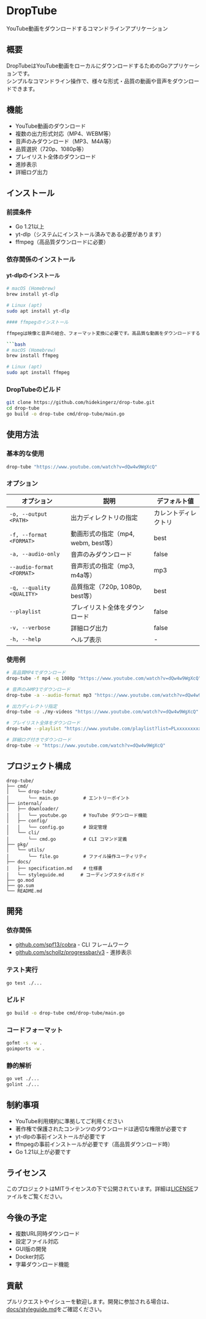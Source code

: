 # DropTube

YouTube動画をダウンロードするコマンドラインアプリケーション

## 概要

DropTubeはYouTube動画をローカルにダウンロードするためのGoアプリケーションです。  
シンプルなコマンドライン操作で、様々な形式・品質の動画や音声をダウンロードできます。

## 機能

- YouTube動画のダウンロード
- 複数の出力形式対応（MP4、WEBM等）
- 音声のみダウンロード（MP3、M4A等）
- 品質選択（720p、1080p等）
- プレイリスト全体のダウンロード
- 進捗表示
- 詳細ログ出力

## インストール

### 前提条件

- Go 1.21以上
- yt-dlp（システムにインストール済みである必要があります）
- ffmpeg（高品質ダウンロードに必要）

### 依存関係のインストール

#### yt-dlpのインストール

```bash
# macOS (Homebrew)
brew install yt-dlp

# Linux (apt)
sudo apt install yt-dlp

#### ffmpegのインストール

ffmpegは映像と音声の結合、フォーマット変換に必要です。高品質な動画をダウンロードする場合は必須です。

```bash
# macOS (Homebrew)
brew install ffmpeg

# Linux (apt)
sudo apt install ffmpeg
```

### DropTubeのビルド

```bash
git clone https://github.com/hidekingerz/drop-tube.git
cd drop-tube
go build -o drop-tube cmd/drop-tube/main.go
```

## 使用方法

### 基本的な使用

```bash
drop-tube "https://www.youtube.com/watch?v=dQw4w9WgXcQ"
```

### オプション

| オプション | 説明 | デフォルト値 |
|------------|------|-------------|
| `-o, --output <PATH>` | 出力ディレクトリの指定 | カレントディレクトリ |
| `-f, --format <FORMAT>` | 動画形式の指定（mp4, webm, best等） | best |
| `-a, --audio-only` | 音声のみダウンロード | false |
| `--audio-format <FORMAT>` | 音声形式の指定（mp3, m4a等） | mp3 |
| `-q, --quality <QUALITY>` | 品質指定（720p, 1080p, best等） | best |
| `--playlist` | プレイリスト全体をダウンロード | false |
| `-v, --verbose` | 詳細ログ出力 | false |
| `-h, --help` | ヘルプ表示 | - |

### 使用例

```bash
# 高品質MP4でダウンロード
drop-tube -f mp4 -q 1080p "https://www.youtube.com/watch?v=dQw4w9WgXcQ"

# 音声のみMP3でダウンロード
drop-tube -a --audio-format mp3 "https://www.youtube.com/watch?v=dQw4w9WgXcQ"

# 出力ディレクトリ指定
drop-tube -o ./my-videos "https://www.youtube.com/watch?v=dQw4w9WgXcQ"

# プレイリスト全体をダウンロード
drop-tube --playlist "https://www.youtube.com/playlist?list=PLxxxxxxxxxxxxxx"

# 詳細ログ付きでダウンロード
drop-tube -v "https://www.youtube.com/watch?v=dQw4w9WgXcQ"
```

## プロジェクト構成

```
drop-tube/
├── cmd/
│   └── drop-tube/
│       └── main.go         # エントリーポイント
├── internal/
│   ├── downloader/
│   │   └── youtube.go      # YouTube ダウンロード機能
│   ├── config/
│   │   └── config.go       # 設定管理
│   └── cli/
│       └── cmd.go          # CLI コマンド定義
├── pkg/
│   └── utils/
│       └── file.go         # ファイル操作ユーティリティ
├── docs/
│   ├── specification.md    # 仕様書
│   └── styleguide.md      # コーディングスタイルガイド
├── go.mod
├── go.sum
└── README.md
```

## 開発

### 依存関係

- [github.com/spf13/cobra](https://github.com/spf13/cobra) - CLI フレームワーク
- [github.com/schollz/progressbar/v3](https://github.com/schollz/progressbar) - 進捗表示

### テスト実行

```bash
go test ./...
```

### ビルド

```bash
go build -o drop-tube cmd/drop-tube/main.go
```

### コードフォーマット

```bash
gofmt -s -w .
goimports -w .
```

### 静的解析

```bash
go vet ./...
golint ./...
```

## 制約事項

- YouTube利用規約に準拠してご利用ください
- 著作権で保護されたコンテンツのダウンロードは適切な権限が必要です
- yt-dlpの事前インストールが必要です
- ffmpegの事前インストールが必要です（高品質ダウンロード時）
- Go 1.21以上が必要です

## ライセンス

このプロジェクトはMITライセンスの下で公開されています。詳細は[LICENSE](LICENSE)ファイルをご覧ください。

## 今後の予定

- 複数URL同時ダウンロード
- 設定ファイル対応
- GUI版の開発
- Docker対応
- 字幕ダウンロード機能

## 貢献

プルリクエストやイシューを歓迎します。開発に参加される場合は、[docs/styleguide.md](docs/styleguide.md)をご確認ください。